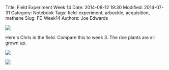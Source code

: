 Title: Field Experiment Week 14
Date: 2014-08-12 19:30
Modified: 2014-07-31
Category: Notebook
Tags: field-experiment, arbuckle, acquisition, methane 
Slug: FE-Week14
Authors: Joe Edwards


![]({filename}/images/fieldw14.jpg)

Here's Chris in the field.  Compare this to week 3.  The rice plants are all grown up.

![]({filename}/images/chrisw14.jpg)


![]({filename}/images/plantsw14.jpg)



